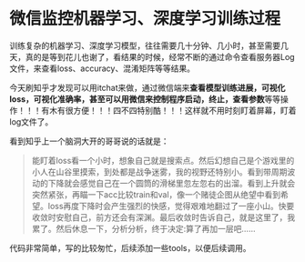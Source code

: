 # 微信监控机器学习、深度学习训练过程
训练复杂的机器学习、深度学习模型，往往需要几十分钟、几小时，甚至需要几天，真的是等到花儿也谢了，看结果的时候，经常不断的通过命令查看服务器Log文件，来查看loss、accuracy、混淆矩阵等等结果。

今天刷知乎才发现可以用itchat来做，通过微信端来**查看模型训练进展，可视化loss，可视化准确率，甚至可以用微信来控制程序启动，终止，查看参数**等等操作！！！有木有很方便！！！四不四特别酷！！！这样就不用时刻盯着屏幕，盯着log文件了。

看到知乎上一个脑洞大开的哥哥说的话就是：
> 能盯着loss看一个小时，想象自己就是搜索点。然后幻想自己是个游戏里的小人在山谷里摸索，到处都是战争迷雾，我的视野还特别小。看到带周期波动的下降就会感觉自己在一个圆筒的滑梯里忽左忽右的出溜。看到上升就会突然紧张，再瞄一下acc比较train和val，像一个赌徒企图从绝望中看到希望。loss再度下降时会产生强烈的快感，觉得艰难地翻过了一座小山。快要收敛时安慰自己，前方还会有深渊。最后收敛时告诉自己，就是这里了，我累了。然后休息一下，分析分析，终于决定:算了再加一层吧……

代码非常简单，写的比较匆忙，后续添加一些tools，以便后续调用。

